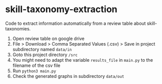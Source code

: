 # skill-taxonomy-extraction

Code to extract information automatically from a review table about skill-taxonomies.

1. Open review table on google drive
2. File > Download > Comma Separated Values (.csv) > Save in project subdirectory named `data/in`
3. Goto this project directory `/src`
3. You might need to adapt the variable `results_file` in `main.py` to the filename of the csv file
3. Run `python3 main.py`
4. Check the generated graphs in subdirectory `data/out`

